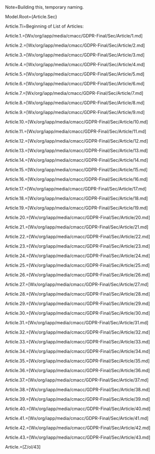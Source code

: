 Note=Building this, temporary naming.

Model.Root={Article.Sec}

Article.Ti=Beginning of List of Articles:

Article.1.=[Wx/org/iapp/media/cmacc/GDPR-Final/Sec/Article/1.md]

Article.2.=[Wx/org/iapp/media/cmacc/GDPR-Final/Sec/Article/2.md]

Article.3.=[Wx/org/iapp/media/cmacc/GDPR-Final/Sec/Article/3.md]

Article.4.=[Wx/org/iapp/media/cmacc/GDPR-Final/Sec/Article/4.md]

Article.5.=[Wx/org/iapp/media/cmacc/GDPR-Final/Sec/Article/5.md]

Article.6.=[Wx/org/iapp/media/cmacc/GDPR-Final/Sec/Article/6.md]

Article.7.=[Wx/org/iapp/media/cmacc/GDPR-Final/Sec/Article/7.md]

Article.8.=[Wx/org/iapp/media/cmacc/GDPR-Final/Sec/Article/8.md]

Article.9.=[Wx/org/iapp/media/cmacc/GDPR-Final/Sec/Article/9.md]

Article.10.=[Wx/org/iapp/media/cmacc/GDPR-Final/Sec/Article/10.md]

Article.11.=[Wx/org/iapp/media/cmacc/GDPR-Final/Sec/Article/11.md]

Article.12.=[Wx/org/iapp/media/cmacc/GDPR-Final/Sec/Article/12.md]

Article.13.=[Wx/org/iapp/media/cmacc/GDPR-Final/Sec/Article/13.md]

Article.14.=[Wx/org/iapp/media/cmacc/GDPR-Final/Sec/Article/14.md]

Article.15.=[Wx/org/iapp/media/cmacc/GDPR-Final/Sec/Article/15.md]

Article.16.=[Wx/org/iapp/media/cmacc/GDPR-Final/Sec/Article/16.md]

Article.17.=[Wx/org/iapp/media/cmacc/GDPR-Final/Sec/Article/17.md]

Article.18.=[Wx/org/iapp/media/cmacc/GDPR-Final/Sec/Article/18.md]

Article.19.=[Wx/org/iapp/media/cmacc/GDPR-Final/Sec/Article/19.md]

Article.20.=[Wx/org/iapp/media/cmacc/GDPR-Final/Sec/Article/20.md]

Article.21.=[Wx/org/iapp/media/cmacc/GDPR-Final/Sec/Article/21.md]

Article.22.=[Wx/org/iapp/media/cmacc/GDPR-Final/Sec/Article/22.md]

Article.23.=[Wx/org/iapp/media/cmacc/GDPR-Final/Sec/Article/23.md]

Article.24.=[Wx/org/iapp/media/cmacc/GDPR-Final/Sec/Article/24.md]

Article.25.=[Wx/org/iapp/media/cmacc/GDPR-Final/Sec/Article/25.md]

Article.26.=[Wx/org/iapp/media/cmacc/GDPR-Final/Sec/Article/26.md]

Article.27.=[Wx/org/iapp/media/cmacc/GDPR-Final/Sec/Article/27.md]

Article.28.=[Wx/org/iapp/media/cmacc/GDPR-Final/Sec/Article/28.md]

Article.29.=[Wx/org/iapp/media/cmacc/GDPR-Final/Sec/Article/29.md]

Article.30.=[Wx/org/iapp/media/cmacc/GDPR-Final/Sec/Article/30.md]

Article.31.=[Wx/org/iapp/media/cmacc/GDPR-Final/Sec/Article/31.md]

Article.32.=[Wx/org/iapp/media/cmacc/GDPR-Final/Sec/Article/32.md]

Article.33.=[Wx/org/iapp/media/cmacc/GDPR-Final/Sec/Article/33.md]

Article.34.=[Wx/org/iapp/media/cmacc/GDPR-Final/Sec/Article/34.md]

Article.35.=[Wx/org/iapp/media/cmacc/GDPR-Final/Sec/Article/35.md]

Article.36.=[Wx/org/iapp/media/cmacc/GDPR-Final/Sec/Article/36.md]

Article.37.=[Wx/org/iapp/media/cmacc/GDPR-Final/Sec/Article/37.md]

Article.38.=[Wx/org/iapp/media/cmacc/GDPR-Final/Sec/Article/38.md]

Article.39.=[Wx/org/iapp/media/cmacc/GDPR-Final/Sec/Article/39.md]

Article.40.=[Wx/org/iapp/media/cmacc/GDPR-Final/Sec/Article/40.md]

Article.41.=[Wx/org/iapp/media/cmacc/GDPR-Final/Sec/Article/41.md]

Article.42.=[Wx/org/iapp/media/cmacc/GDPR-Final/Sec/Article/42.md]

Article.43.=[Wx/org/iapp/media/cmacc/GDPR-Final/Sec/Article/43.md]


Article.=[Z/ol/43]